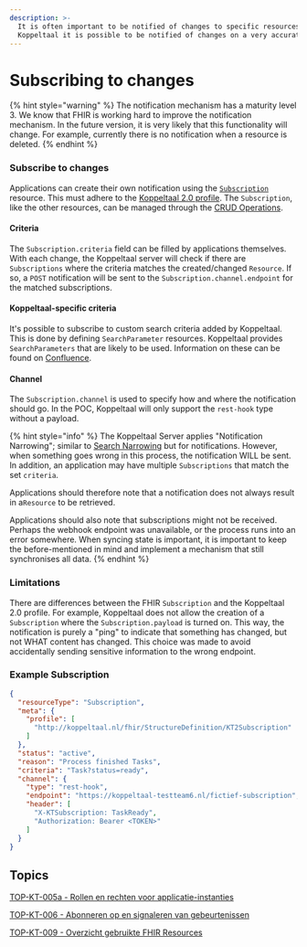 ```yaml
---
description: >-
  It is often important to be notified of changes to specific resources. Within
  Koppeltaal it is possible to be notified of changes on a very accurate level.
---
```


# Subscribing to changes

{% hint style="warning" %}
The notification mechanism has a maturity level 3. We know that FHIR is working hard to improve the notification mechanism. In the future version, it is very likely that this functionality will change. For example, currently there is no notification when a resource is deleted.
{% endhint %}

### Subscribe to changes

Applications can create their own notification using the [`Subscription`](https://www.hl7.org/fhir/r4/subscription.html) resource. This must adhere to the [Koppeltaal 2.0 profile](https://simplifier.net/koppeltaalv2.0/kt2subscription). The `Subscription`, like the other resources, can be managed through the [CRUD Operations](crud-operaties/).

#### Criteria

The `Subscription.criteria` field can be filled by applications themselves. With each change, the Koppeltaal server will check if there are `Subscriptions` where the criteria matches the created/changed `Resource`. If so, a `POST` notification will be sent to the `Subscription.channel.endpoint` for the matched subscriptions.

#### Koppeltaal-specific criteria

It's possible to subscribe to custom search criteria added by Koppeltaal. This is done by defining `SearchParameter` resources. Koppeltaal provides `SearchParameters` that are likely to be used. Information on these can be found on [Confluence](https://vzvz.atlassian.net/wiki/spaces/KTSA/pages/27125775/TOP-KT-002b+-+Search+interacties).

#### Channel

The `Subscription.channel` is used to specify how and where the notification should go. In the POC, Koppeltaal will only support the `rest-hook` type without a payload.

{% hint style="info" %}
The Koppeltaal Server applies "Notification Narrowing"; similar to [Search Narrowing](../../domeinbeheer/rollen-beheren/search-narrowing.md) but for notifications. However, when something goes wrong in this process, the notification WILL be sent. In addition, an application may have multiple `Subscriptions` that match the set `criteria`.

Applications should therefore note that a notification does not always result in a`Resource` to be retrieved.

Applications should also note that subscriptions might not be received. Perhaps the webhook endpoint was unavailable, or the process runs into an error somewhere. When syncing state is important, it is important to keep the before-mentioned in mind and implement a mechanism that still synchronises all data.
{% endhint %}

### Limitations

There are differences between the FHIR `Subscription` and the Koppeltaal 2.0 profile. For example, Koppeltaal does not allow the creation of a `Subscription` where the `Subscription.payload` is turned on. This way, the notification is purely a "ping" to indicate that something has changed, but not WHAT content has changed. This choice was made to avoid accidentally sending sensitive information to the wrong endpoint.

### Example Subscription

```json
{
  "resourceType": "Subscription",
  "meta": {
    "profile": [
      "http://koppeltaal.nl/fhir/StructureDefinition/KT2Subscription"
    ]
  },
  "status": "active",
  "reason": "Process finished Tasks",
  "criteria": "Task?status=ready",
  "channel": {
    "type": "rest-hook",
    "endpoint": "https://koppeltaal-testteam6.nl/fictief-subscription",
    "header": [
      "X-KTSubscription: TaskReady",
      "Authorization: Bearer <TOKEN>"
    ]
  }
}
```

## Topics

[TOP-KT-005a - Rollen en rechten voor applicatie-instanties](https://vzvz.atlassian.net/wiki/spaces/KTSA/pages/27123707/TOP-KT-005a+-+Rollen+en+rechten+voor+applicatie-instanties)

[TOP-KT-006 - Abonneren op en signaleren van gebeurtenissen](https://vzvz.atlassian.net/wiki/spaces/KTSA/pages/27084921/TOP-KT-006+-+Abonneren+op+en+signaleren+van+gebeurtenissen)

[TOP-KT-009 - Overzicht gebruikte FHIR Resources](https://vzvz.atlassian.net/wiki/spaces/KTSA/pages/27071328/TOP-KT-009+-+Overzicht+gebruikte+FHIR+Resources)
